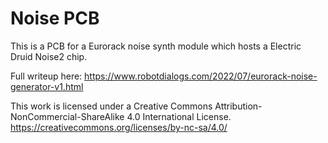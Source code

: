 # Noise PCB

This is a PCB for a Eurorack noise synth module which hosts a Electric Druid Noise2 chip.

Full writeup here: https://www.robotdialogs.com/2022/07/eurorack-noise-generator-v1.html

This work is licensed under a Creative Commons Attribution-NonCommercial-ShareAlike 4.0 International License. https://creativecommons.org/licenses/by-nc-sa/4.0/